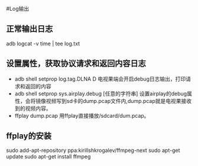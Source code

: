 #Log输出

## 正常输出日志
adb logcat -v time | tee log.txt
## 设置属性，获取协议请求和返回内容日志
* adb shell setprop log.tag.DLNA D 电视果端会开启debug日志输出，打印请求和返回的内容
* adb shell setprop sys.airplay.debug [任意的字符串] 设置airplay的debug属性，会将镜像视频写到sd卡的dump.pcap文件内,dump.pcap就是电视果接收到的视频内容。
* ffplay dump.pcap 用ffplay直接播放/sdcard/dum.pcap。
## ffplay的安装
sudo add-apt-repository ppa:kirillshkrogalev/ffmpeg-next
sudo apt-get update
sudo apt-get install ffmpeg
